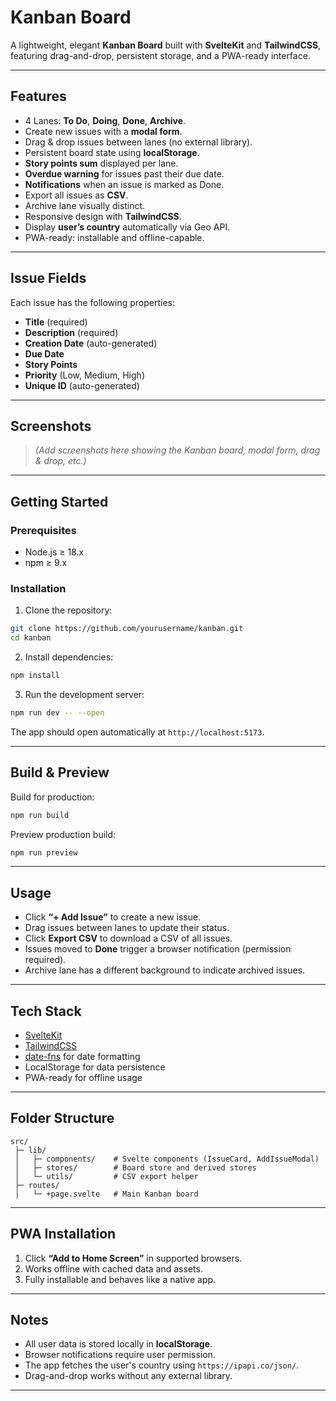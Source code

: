 # Kanban Board

A lightweight, elegant **Kanban Board** built with **SvelteKit** and **TailwindCSS**, featuring drag-and-drop, persistent storage, and a PWA-ready interface.

---

## Features

* 4 Lanes: **To Do**, **Doing**, **Done**, **Archive**.
* Create new issues with a **modal form**.
* Drag & drop issues between lanes (no external library).
* Persistent board state using **localStorage**.
* **Story points sum** displayed per lane.
* **Overdue warning** for issues past their due date.
* **Notifications** when an issue is marked as Done.
* Export all issues as **CSV**.
* Archive lane visually distinct.
* Responsive design with **TailwindCSS**.
* Display **user’s country** automatically via Geo API.
* PWA-ready: installable and offline-capable.

---

## Issue Fields

Each issue has the following properties:

* **Title** (required)
* **Description** (required)
* **Creation Date** (auto-generated)
* **Due Date**
* **Story Points**
* **Priority** (Low, Medium, High)
* **Unique ID** (auto-generated)

---

## Screenshots

> *(Add screenshots here showing the Kanban board, modal form, drag & drop, etc.)*

---

## Getting Started

### Prerequisites

* Node.js ≥ 18.x
* npm ≥ 9.x

### Installation

1. Clone the repository:

```bash
git clone https://github.com/yourusername/kanban.git
cd kanban
```

2. Install dependencies:

```bash
npm install
```

3. Run the development server:

```bash
npm run dev -- --open
```

The app should open automatically at `http://localhost:5173`.

---

## Build & Preview

Build for production:

```bash
npm run build
```

Preview production build:

```bash
npm run preview
```

---

## Usage

* Click **“+ Add Issue”** to create a new issue.
* Drag issues between lanes to update their status.
* Click **Export CSV** to download a CSV of all issues.
* Issues moved to **Done** trigger a browser notification (permission required).
* Archive lane has a different background to indicate archived issues.

---

## Tech Stack

* [SvelteKit](https://kit.svelte.dev/)
* [TailwindCSS](https://tailwindcss.com/)
* [date-fns](https://date-fns.org/) for date formatting
* LocalStorage for data persistence
* PWA-ready for offline usage

---

## Folder Structure

```
src/
 ├─ lib/
 │   ├─ components/    # Svelte components (IssueCard, AddIssueModal)
 │   ├─ stores/        # Board store and derived stores
 │   └─ utils/         # CSV export helper
 ├─ routes/
 │   └─ +page.svelte   # Main Kanban board
```

---

## PWA Installation

1. Click **“Add to Home Screen”** in supported browsers.
2. Works offline with cached data and assets.
3. Fully installable and behaves like a native app.

---

## Notes

* All user data is stored locally in **localStorage**.
* Browser notifications require user permission.
* The app fetches the user's country using `https://ipapi.co/json/`.
* Drag-and-drop works without any external library.

---

